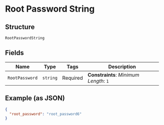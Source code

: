 
# Root Password String

## Structure

`RootPasswordString`

## Fields

| Name | Type | Tags | Description |
|  --- | --- | --- | --- |
| `RootPassword` | `string` | Required | **Constraints**: *Minimum Length*: `1` |

## Example (as JSON)

```json
{
  "root_password": "root_password6"
}
```

